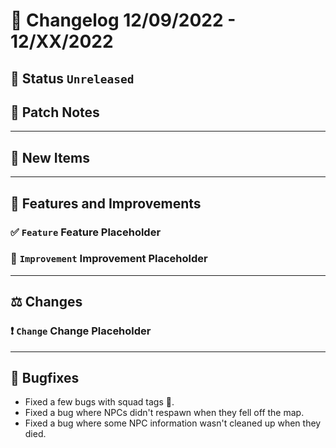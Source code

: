 # :bookmark_tabs:  Changelog 12/09/2022 - 12/XX/2022

## :red_circle: Status `Unreleased`
<!-- ## :green_circle: Status `Released` -->

## :speech_balloon: Patch Notes

________

## :star2: New Items

________

## :loudspeaker: Features and Improvements

### :white_check_mark: `Feature` Feature Placeholder

### :arrow_up_small: `Improvement` Improvement Placeholder

________

## :balance_scale: Changes

### :exclamation: `Change` Change Placeholder

________

## :bug: Bugfixes
- Fixed a few bugs with squad tags 🤞.
- Fixed a bug where NPCs didn't respawn when they fell off the map.
- Fixed a bug where some NPC information wasn't cleaned up when they died.
